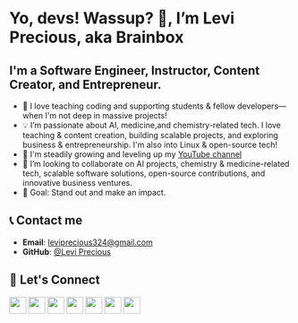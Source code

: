 #  Yo, devs! Wassup? 👋, I’m Levi Precious, aka Brainbox

## I'm a Software Engineer, Instructor, Content Creator, and Entrepreneur.

- 💞️ I love teaching coding and supporting students & fellow developers—when I'm not deep in massive projects!
- 💡 I’m passionate about AI, medicine,and chemistry-related tech. I love teaching & content creation, building scalable projects, and exploring business & entrepreneurship. I'm also into Linux & open-source tech!
- 🌱 I'm steadily growing and leveling up my [YouTube channel](https://www.youtube.com/channel/UC9WkyxpMd4-c1QRIX5278WQ)
- 🤝 I’m looking to collaborate on AI projects, chemistry & medicine-related tech, scalable software solutions, open-source contributions, and innovative business ventures.
- 🚀 Goal: Stand out and make an impact.

## 📞 Contact me

- **Email**: leviprecious324@gmail.com
- **GitHub**: [@Levi Precious](https://github.com/Brainbox-source)

## 🤝 Let's Connect
[<img src="https://github.githubassets.com/images/modules/logos_page/GitHub-Mark.png" width="30">](https://github.com/Brainbox-source)
[<img src="https://upload.wikimedia.org/wikipedia/commons/3/3d/YouTube_social_white_square_%282017%29.svg" width="30">](https://www.youtube.com/channel/UC9WkyxpMd4-c1QRIX5278WQ)
[<img src="https://upload.wikimedia.org/wikipedia/en/a/a9/TikTok_logo.svg" width="30">](https://www.tiktok.com/@brainbox7003)
[<img src="https://upload.wikimedia.org/wikipedia/en/9/98/Discord_logo.svg" width="30">](https://discord.com/channels/@me)
[<img src="https://upload.wikimedia.org/wikipedia/commons/a/a5/Instagram_icon.png" width="30">](https://www.instagram.com/brainbox7003/)
[<img src="https://upload.wikimedia.org/wikipedia/en/6/60/X_logo_2023.svg" width="30">](https://x.com/home)
[<img src="https://upload.wikimedia.org/wikipedia/en/8/82/Reddit_logo_and_wordmark.svg" width="30">](https://www.reddit.com/?rdt=56771)
